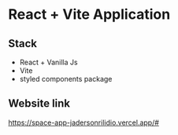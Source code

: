 # React + Vite Application

## Stack

* React + Vanilla Js
* Vite
* styled components package

## Website link

https://space-app-jadersonrilidio.vercel.app/#